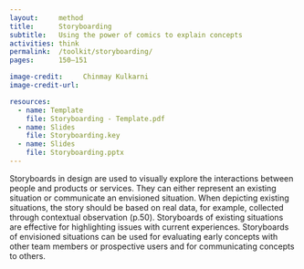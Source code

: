 ```yaml
---
layout:     method
title:      Storyboarding
subtitle:   Using the power of comics to explain concepts
activities: think
permalink:  /toolkit/storyboarding/
pages:      150–151

image-credit:     Chinmay Kulkarni
image-credit-url: 

resources:
  - name: Template
    file: Storyboarding - Template.pdf
  - name: Slides
    file: Storyboarding.key
  - name: Slides
    file: Storyboarding.pptx
---
```


Storyboards in design are used to visually explore the interactions between people and products or services. They can either represent an existing situation or communicate an envisioned situation. When depicting existing situations, the story should be based on real data, for example, collected through contextual observation (p.50). Storyboards of existing situations are effective for highlighting issues with current experiences. Storyboards of envisioned situations can be used for evaluating early concepts with other team members or prospective users and for communicating concepts to others.
